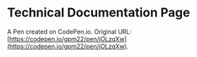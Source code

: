# Technical Documentation Page

A Pen created on CodePen.io. Original URL: [https://codepen.io/gpm22/pen/jOLzqXw](https://codepen.io/gpm22/pen/jOLzqXw).


